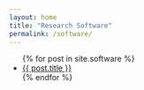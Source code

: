 ```yaml
---
layout: home
title: "Research Software"
permalink: /software/
---
```


<ul>
  {% for post in site.software %}
    <li>
      <a href="{{ post.url }}">{{ post.title }}</a>
    </li>
  {% endfor %}
</ul>
